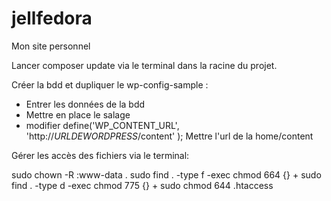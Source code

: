 # jellfedora
Mon site personnel

Lancer composer update via le terminal dans la racine du projet.

Créer la bdd et dupliquer le wp-config-sample :
- Entrer les données de la bdd
- Mettre en place le salage
- modifier define('WP_CONTENT_URL', 'http://_URLDEWORDPRESS_/content' );  Mettre l'url de la home/content

Gérer les accès des fichiers via le terminal:

sudo chown -R <mon-utilisateur>:www-data .
sudo find . -type f -exec chmod 664 {} +
sudo find . -type d -exec chmod 775 {} +
sudo chmod 644 .htaccess

